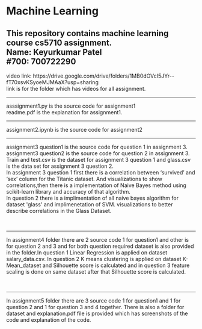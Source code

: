 # Machine Learning
<h2>This repository contains machine learning course cs5710 assignment.<br/>
Name: Keyurkumar Patel<br/>
#700: 700722290<br/></h2>
<p>video link: https://drive.google.com/drive/folders/1MB0dOVcI5JYr--fT70xsvKSyoeMJMAaX?usp=sharing<br/>
link is for the folder which has videos for all assignment.<br/></p><hr>
<p>asssignment1.py is the source code for assignment1<br/>
readme.pdf is the explanation for assignment1.<br/> </p><hr>
<p>assignment2.ipynb is the source code for assignment2<br/></p><hr>
<p>assignment3 question1 is the source code for question 1 in assignment 3.</br>
assignment3 question2 is the source code for question 2 in assignment 3.</br>
Train and test.csv is the dataset for assignment 3 question 1 and glass.csv is the data set for assignment 3 question 2.</br>
In assignment 3 question 1 first there is a correlation between ‘survived’ and ‘sex’ column for the Titanic dataset. And visualizations to show correlations,then there is a implementation of  Naive Bayes method using scikit-learn library and accuracy of that algorithm.</br> In question 2 there is a implimentation of all naive bayes algorithm for dataset 'glass' and implimenetation of SVM. visualizations to better describe correlations in the Glass Dataset.</P></br><hr>
<p>In assignment4 folder there are 2 source code 1 for question1 and other is for question 2 and 3 and for both question required dataset is also provided in the folder.In question 1 Linear Regression is applied on dataset salary_data.csv. In question 2  K means clustering is applied on dataset K-Mean_dataset and Silhouette score is calculated and in question 3 feature scaling is done on same dataset after that Silhouette score is calculated.</p></br><hr>
<p> In assignment5 folder there are 3 source code 1 for question1 and 1 for question 2 and 1 for question 3 and 4 together. There is also a folder for dataset and explanation.pdf file is provided which has screenshots of the code and explanation of the code.</p></br>
